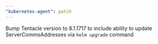 ```yaml
---
"kubernetes-agent": patch
---
```


Bump Tentacle version to 8.1.1717 to include ability to update ServerCommsAddresses via `helm upgrade` command
